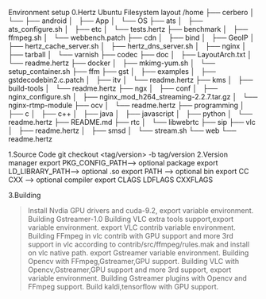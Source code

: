 Environment setup
0.Hertz Ubuntu Filesystem layout
/home
├── cerbero
│   └── 
├── android
│   ├── App
│   └── OS
├── ats
│   ├── ats_configure.sh
│   ├── etc
│   └── tests.hertz
├── benchmark
│   ├── ffmpeg.sh
│   └── webbench.patch
├── cdn
│   ├── bind
│   ├── GeoIP
│   ├── hertz_cache_server.sh
│   ├── hertz_dns_server.sh
│   ├── nginx
│   ├── tarball
│   └── varnish
├── codec
├── doc
│   ├── LayoutArch.txt
│   └── readme.hertz
├── docker
│   ├── mkimg-yum.sh
│   └── setup_container.sh
├── ffm
├── gst
│   ├── examples
│   ├── gstdecodebin2.c.patch
│   ├── itv
│   └── readme.hertz
├── kms
│   ├── build-tools
│   └── readme.hertz
├── ngx
│   ├── conf
│   ├── nginx_configure.sh
│   ├── nginx_mod_h264_streaming-2.2.7.tar.gz
│   └── nginx-rtmp-module
├── ocv
│   └── readme.hertz
├── programming
│   ├── c
│   ├── c++
│   ├── java
│   ├── javascript
│   ├── python
│   └── readme.hertz
├── README.md
├── rtc
│   └── libwebrtc
├── sip
├── vlc
│   ├── readme.hertz
│   ├── smsd
│   └── stream.sh
└── web
    └── readme.hertz

1.Source Code
git checkout <tag/version> -b tag/version
2.Version manager
export PKG_CONFIG_PATH--> optional package
export LD_LIBRARY_PATH--> optional .so
export PATH			  --> optional bin 
export CC CXX		  --> optional compiler
export CLAGS LDFLAGS CXXFLAGS 

3.Building 
>Install Nvdia GPU drivers and cuda-9.2, export variable environment.
>Building Gstreamer-1.0 
>Building VLC extra tools support,export variable environment.
> export VLC contrib variable environment.
>Building FFmpeg in vlc contrib with GPU support and more 3rd support in vlc 
according to contrib/src/ffmpeg/rules.mak and install on vlc native path.
> export Gstreamer variable environment.
>Building Opencv with FFmpeg,Gstreamer,GPU support.
>Building VLC with Opencv,Gstreamer,GPU support and more 3rd support, export variable environment.
>Building Gstreamer plugins with Opencv and FFmpeg support. 
>Build kaldi,tensorflow with GPU support.

